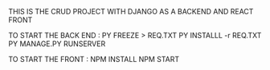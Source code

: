 THIS IS THE CRUD PROJECT WITH DJANGO AS A BACKEND AND REACT FRONT 

TO START THE BACK END :
PY FREEZE > REQ.TXT
PY INSTALLL -r REQ.TXT
PY MANAGE.PY RUNSERVER

TO START THE FRONT :
NPM INSTALL
NPM START
